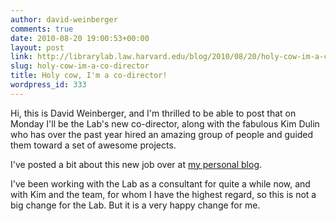 ```yaml
---
author: david-weinberger
comments: true
date: 2010-08-20 19:00:53+00:00
layout: post
link: http://librarylab.law.harvard.edu/blog/2010/08/20/holy-cow-im-a-co-director/
slug: holy-cow-im-a-co-director
title: Holy cow, I'm a co-director!
wordpress_id: 333
---
```


Hi, this is David Weinberger, and I'm thrilled to be able to post that on Monday I'll be the Lab's new co-director, along with the fabulous Kim Dulin who has over the past year hired an amazing group of people and guided them toward a set of awesome projects.

I've posted a bit about this new job over at [my personal blog](http://www.hyperorg.com/blogger/2010/08/20/my-new-job/).

I've been working with the Lab as a consultant for quite a while now, and with Kim and the team, for whom I have the highest regard, so this is not a big change for the Lab. But it is a very happy change for me.
